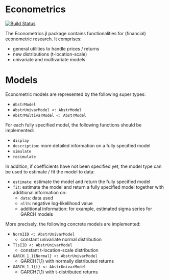 # Econometrics

[![Build Status](https://travis-ci.org/cgroll/Econometrics.jl.png)](https://travis-ci.org/cgroll/Econometrics.jl)

The Econometrics.jl package contains functionalities for (financial)
econometric research. It comprises:

- general utilities to handle prices / returns
- new distributions (t-location-scale)
- univariate and multivariate models

# Models

Econometric models are represented by the following super types:

- `AbstrModel`
- `AbstrUnivarModel <: AbstrModel`
- `AbstrMultivarModel <: AbstrModel`

For each fully specified model, the following functions should be
implemented:

- `display`
- `description`: more detailed information on a fully specified model 
- `simulate`
- `resimulate`

In addition, if coefficients have not been specified yet, the model
type can be used to estimate / fit the model to data:

- `estimate`: estimate the model and return the fully specified model
- `fit`: estimate the model and return a fully specified model
  together with additional information on:
	- `data`: data used
	- `nllh`: negative log-likelihood value
	- additional information: for example, estimated sigma series for
     GARCH models

More precisely, the following concrete models are implemented:

- `NormIID <: AbstrUnivarModel`
	- constant univariate normal distribution
- `TlsIID <: AbstrUnivarModel`
	- constant t-location-scale distribution
- `GARCH_1_1{Normal} <: AbstrUnivarModel`
	- GARCH(1,1) with normally distributed returns
- `GARCH_1_1{t} <: AbstrUnivarModel`
	- GARCH(1,1) with t-distributed returns

